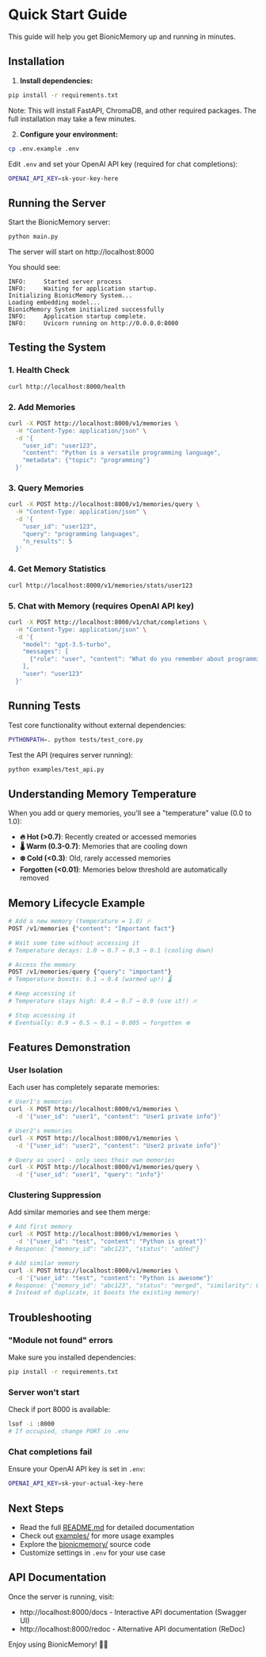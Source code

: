 # Quick Start Guide

This guide will help you get BionicMemory up and running in minutes.

## Installation

1. **Install dependencies:**
```bash
pip install -r requirements.txt
```

Note: This will install FastAPI, ChromaDB, and other required packages. The full installation may take a few minutes.

2. **Configure your environment:**
```bash
cp .env.example .env
```

Edit `.env` and set your OpenAI API key (required for chat completions):
```bash
OPENAI_API_KEY=sk-your-key-here
```

## Running the Server

Start the BionicMemory server:

```bash
python main.py
```

The server will start on http://localhost:8000

You should see:
```
INFO:     Started server process
INFO:     Waiting for application startup.
Initializing BionicMemory System...
Loading embedding model...
BionicMemory System initialized successfully
INFO:     Application startup complete.
INFO:     Uvicorn running on http://0.0.0.0:8000
```

## Testing the System

### 1. Health Check

```bash
curl http://localhost:8000/health
```

### 2. Add Memories

```bash
curl -X POST http://localhost:8000/v1/memories \
  -H "Content-Type: application/json" \
  -d '{
    "user_id": "user123",
    "content": "Python is a versatile programming language",
    "metadata": {"topic": "programming"}
  }'
```

### 3. Query Memories

```bash
curl -X POST http://localhost:8000/v1/memories/query \
  -H "Content-Type: application/json" \
  -d '{
    "user_id": "user123",
    "query": "programming languages",
    "n_results": 5
  }'
```

### 4. Get Memory Statistics

```bash
curl http://localhost:8000/v1/memories/stats/user123
```

### 5. Chat with Memory (requires OpenAI API key)

```bash
curl -X POST http://localhost:8000/v1/chat/completions \
  -H "Content-Type: application/json" \
  -d '{
    "model": "gpt-3.5-turbo",
    "messages": [
      {"role": "user", "content": "What do you remember about programming?"}
    ],
    "user": "user123"
  }'
```

## Running Tests

Test core functionality without external dependencies:

```bash
PYTHONPATH=. python tests/test_core.py
```

Test the API (requires server running):

```bash
python examples/test_api.py
```

## Understanding Memory Temperature

When you add or query memories, you'll see a "temperature" value (0.0 to 1.0):

- **🔥 Hot (>0.7)**: Recently created or accessed memories
- **🌡️ Warm (0.3-0.7)**: Memories that are cooling down
- **❄️ Cold (<0.3)**: Old, rarely accessed memories
- **Forgotten (<0.01)**: Memories below threshold are automatically removed

## Memory Lifecycle Example

```python
# Add a new memory (temperature = 1.0) 🔥
POST /v1/memories {"content": "Important fact"}

# Wait some time without accessing it
# Temperature decays: 1.0 → 0.7 → 0.3 → 0.1 (cooling down)

# Access the memory
POST /v1/memories/query {"query": "important"}
# Temperature boosts: 0.1 → 0.4 (warmed up!) 🌡️

# Keep accessing it
# Temperature stays high: 0.4 → 0.7 → 0.9 (use it!) 🔥

# Stop accessing it
# Eventually: 0.9 → 0.5 → 0.1 → 0.005 → forgotten ❄️
```

## Features Demonstration

### User Isolation

Each user has completely separate memories:

```bash
# User1's memories
curl -X POST http://localhost:8000/v1/memories \
  -d '{"user_id": "user1", "content": "User1 private info"}'

# User2's memories
curl -X POST http://localhost:8000/v1/memories \
  -d '{"user_id": "user2", "content": "User2 private info"}'

# Query as user1 - only sees their own memories
curl -X POST http://localhost:8000/v1/memories/query \
  -d '{"user_id": "user1", "query": "info"}'
```

### Clustering Suppression

Add similar memories and see them merge:

```bash
# Add first memory
curl -X POST http://localhost:8000/v1/memories \
  -d '{"user_id": "test", "content": "Python is great"}'
# Response: {"memory_id": "abc123", "status": "added"}

# Add similar memory
curl -X POST http://localhost:8000/v1/memories \
  -d '{"user_id": "test", "content": "Python is awesome"}'
# Response: {"memory_id": "abc123", "status": "merged", "similarity": 0.95}
# Instead of duplicate, it boosts the existing memory!
```

## Troubleshooting

### "Module not found" errors

Make sure you installed dependencies:
```bash
pip install -r requirements.txt
```

### Server won't start

Check if port 8000 is available:
```bash
lsof -i :8000
# If occupied, change PORT in .env
```

### Chat completions fail

Ensure your OpenAI API key is set in `.env`:
```bash
OPENAI_API_KEY=sk-your-actual-key-here
```

## Next Steps

- Read the full [README.md](README.md) for detailed documentation
- Check out [examples/](examples/) for more usage examples
- Explore the [bionicmemory/](bionicmemory/) source code
- Customize settings in `.env` for your use case

## API Documentation

Once the server is running, visit:
- http://localhost:8000/docs - Interactive API documentation (Swagger UI)
- http://localhost:8000/redoc - Alternative API documentation (ReDoc)

Enjoy using BionicMemory! 🧠✨
